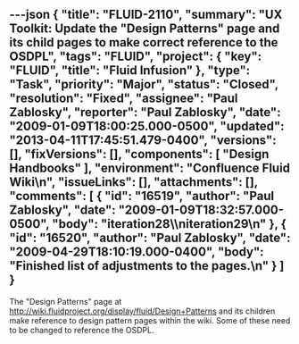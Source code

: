 ---json
{
  "title": "FLUID-2110",
  "summary": "UX Toolkit: Update the \"Design Patterns\" page and its child pages to make correct reference to the OSDPL",
  "tags": "FLUID",
  "project": {
    "key": "FLUID",
    "title": "Fluid Infusion"
  },
  "type": "Task",
  "priority": "Major",
  "status": "Closed",
  "resolution": "Fixed",
  "assignee": "Paul Zablosky",
  "reporter": "Paul Zablosky",
  "date": "2009-01-09T18:00:25.000-0500",
  "updated": "2013-04-11T17:45:51.479-0400",
  "versions": [],
  "fixVersions": [],
  "components": [
    "Design Handbooks"
  ],
  "environment": "Confluence Fluid Wiki\n",
  "issueLinks": [],
  "attachments": [],
  "comments": [
    {
      "id": "16519",
      "author": "Paul Zablosky",
      "date": "2009-01-09T18:32:57.000-0500",
      "body": "iteration28\\\niteration29\n"
    },
    {
      "id": "16520",
      "author": "Paul Zablosky",
      "date": "2009-04-29T18:10:19.000-0400",
      "body": "Finished list of adjustments to the pages.\n"
    }
  ]
}
---
The "Design Patterns" page at <http://wiki.fluidproject.org/display/fluid/Design+Patterns> and its children make reference to design pattern pages within the wiki. Some of these need to be changed to reference the OSDPL.

        